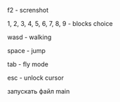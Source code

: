 f2 - screnshot

1, 2, 3, 4, 5, 6, 7, 8, 9 - blocks choice

wasd - walking

space - jump

tab - fly mode

esc - unlock cursor

запускать файл main
